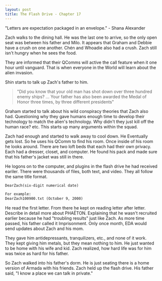 ```yaml
---
layout: post
title: The Flash Drive - Chapter 17
---
```


"Letters are expectation packaged in an envelope." - Shana Alexander

Zach walks to the dining hall. He was the last one to arrive, so the only open seat was between his father and Milo. It appears that Graham and Debbie have a crush on one another. Chén and Whoadie also had a crush. Zach still isn't hungry when he sees the food. 

They are informed that their QComms will active the call feature when it one hour until vanguard. That is when everyone in the World will learn about the alien invasion. 

Shin starts to talk up Zach's father to him.

> "Did you know that your old man has shot down over three hundred enemy ships? ... Your father has also been awarded the Medal of Honor three times, by three different presidents"

Graham started to talk about his wild conspiracy theories that Zach also had. Questioning why they gave humans enough time to develop their technology to match the alien's technology. Why didn't they just kill off the human race? etc. This starts up many arguments within the squad.

Zach had enough and started to walk away to cool down. He Eventually gets lost. So he uses his QComm to find his room. Once inside of his room he looks around. There are two loft beds that each had their own privacy. Each had a dresser, closet, and computer. He found his pack and made sure that his father's jacket was still in there. 

He logons on to the computer, and plugins in the flash drive he had received eariler. There were thousands of files, both text, and video. They all follow the same title format.

```txt
DearZach(six-digit numerical date)

For example:
DearZach100900.txt (October 9, 2000)
```

He read the first letter. From there he kept on reading letter after letter. Describe in detail more about PHAËTON. Explaining that he wasn't recruited earlier because he had "troubling results" just like Zach. As more time passed, his father called it Imprisonment. Only once month, EDA would send updates about Zach and his mom. 

They gave him antidepressants, tranquilizers, etc., and none of it work. They kept giving him metals, but they mean nothing to him. He just wanted to be home with his wife and kid. Zach realized, how hard life was for him was twice as hard for his father.

So Zach walked into his father's dorm. He is just seating there is a home version of Armada with his friends. Zach held up the flash drive. His father said, "I know a place we can talk in private."